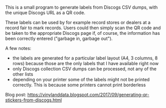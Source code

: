 This is a small program to generate labels from Discogs CSV dumps, with the unique Discogs URL as a QR code.

These labels can be used by for example record stores or dealers at a record fair to mark records. Users could then simply scan the QR code and be taken to the appropriate Discogs page if, of course, the information has been correctly entered ("garbage in, garbage out").

A few notes:

* the labels are generated for a particular label layout (A4, 3 columns, 8 rows) because those are the only labels that I have available right now
* only Discogs collection CSV dumps can be processed, not any of the other lists
* depending on your printer some of the labels might not be printed correctly. This is because some printers cannot print borderless

Blog post: https://vinylanddata.blogspot.com/2017/09/generating-qr-stickers-from-discogs.html
